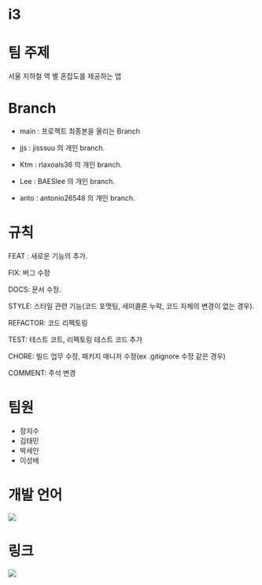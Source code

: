 # i3

# 팀 주제
서울 지하철 역 별 혼잡도를 제공하는 앱

# Branch 
* main : 프로젝트 최종본을 올리는 Branch   

* jjs : jisssuu 의 개인 branch. 

* Ktm : rlaxoals36 의 개인 branch.    

* Lee : BAESlee 의 개인 branch. 

* anto : antonio26548 의 개인 branch. 

# 규칙

FEAT : 새로운 기능의 추가. 

FIX: 버그 수정 

DOCS: 문서 수정. 

STYLE: 스타일 관련 기능(코드 포맷팅, 세미콜론 누락, 코드 자체의 변경이 없는 경우). 

REFACTOR: 코드 리펙토링 

TEST: 테스트 코트, 리펙토링 테스트 코드 추가 

CHORE: 빌드 업무 수정, 패키지 매니저 수정(ex .gitignore 수정 같은 경우)   

COMMENT: 주석 변경 




# 팀원
* 장지수  
* 김태민  
* 박세인  
* 이성배
  
# 개발 언어  
<img src="https://img.shields.io/badge/Swift-F05138?style=flat&logo=Swift&logoColor=white">
  
  

# 링크  
<a href="https://trello.com/b/6aBUSkk9/project">
<img src="https://img.shields.io/badge/trello-0052CC?style=flat&logo=trello&logoColor=white">
</a>
